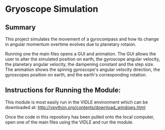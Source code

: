 # Gryoscope Simulation

## Summary

This project simulates the movement of a gyrocompass and how its change in angular momentum overtime evolves due to planetary rotaion. 

Running one the main files opens a GUI and animation. The GUI allows the user to alter the simulated position on earth, the gyroscope angular velocity, the planetary angular velocity, the dampening constant and the step size. The animation shows the spinnig gyroscope's angular velocity direction, the gyroscopes position on earth, and the earth's corresponding rotation. 

## Instructions for Running the Module:

This module is most easily run in the VIDLE environment which can be downloaded at:
http://vpython.org/contents/download_windows.html

Once the code in this repository has been pulled onto the local computer, open one of the main files using the VIDLE and run the module. 

